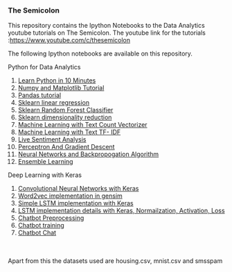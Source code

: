 <H3>The Semicolon</H3>

This repository contains the Ipython Notebooks to the Data Analytics youtube tutorials on The Semicolon. 
The youtube link for the tutorials :https://www.youtube.com/c/thesemicolon

The following Ipython notebooks are available on this repository. 

  Python for Data Analytics <br />
1. [Learn Python in 10 Minutes](../master/Python%202.7%20Basics.ipynb)  <br />
2. [Numpy and Matplotlib Tutorial](../master/Numpy%20and%20matplotlib.ipynb) <br />
3. [Pandas tutorial](../master/Pandas%20Tutorial.ipynb) <br />
4. [Sklearn linear regression](../master/Sklearn%20Tutorial%20-%20Housing%20example.ipynb) <br />
5. [Sklearn Random Forest Classifier](../master/Handwriting%20Recognition.ipynb) <br />
6. [Sklearn dimensionality reduction](../master/Dim.%20Reduction.ipynb) <br/>
6. [Machine Learning with Text Count Vectorizer](../master/Text%20Analytics%20CV.ipynb)<br />
7. [Machine Learning with Text TF- IDF](../master/Text%20Analytics%20tfidf.ipynb) <br />
8. [Live Sentiment Analysis](../master/livesenti.py) <br />
9. [Perceptron And Gradient Descent](../master/Perceptron%20and%20Gradient%20Descent.ipynb)<br/> 
10. [Neural Networks and Backpropogation Algorithm](../master/Neural%20Networks%20and%20BackPropogation.ipynb) <br/>
11. [Ensemble Learning](../master/Ensemble%20Learning.ipynb) <br/>

Deep Learning with Keras <br />
1. [Convolutional Neural Networks with Keras](../master/cnn.py) <br/>
2. [Word2vec implementation in gensim](../master/word2vec.py) <br/>
3. [Simple LSTM implementation with Keras](../master/lstm%20-%20RNN.py) <br />
4. [LSTM implementation details with Keras, Normailzation, Activation, Loss](../master/lstmaccuracy.py) <br />
5. [Chatbot Preprocessing](../master/chatbotPreprocessing.py) <br/>
6. [Chatbot training](../master/chatbotlstmtrain.py) <br/>
7. [Chatbot Chat](../master/chat.py) <br/>
<br>
<br>
Apart from this the datasets used are housing.csv, mnist.csv and smsspam
 
